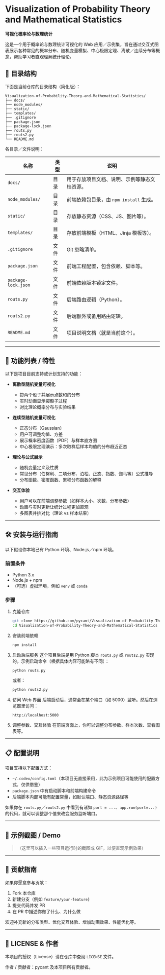 # Visualization of Probability Theory and Mathematical Statistics

**可视化概率论与数理统计**

这是一个用于概率论与数理统计可视化的 Web 应用／示例集，旨在通过交互式图表展示各种常见的概率分布、随机变量模拟、中心极限定理、离散／连续分布等概念，帮助学习者直观理解统计理论。

## 📁 目录结构

下面是当前仓库的目录结构（简化版）：

``` tree
Visualization-of-Probability-Theory-and-Mathematical-Statistics/
├── docs/
├── node_modules/
├── static/
├── templates/
├── .gitignore
├── package.json
├── package-lock.json
├── routs.py
├── routs2.py
└── README.md
```

各目录／文件说明：

| 名称                  | 类型 | 说明                          |
| ------------------- | -- | --------------------------- |
| `docs/`             | 目录 | 用于存放项目文档、说明、示例等静态文档资源。      |
| `node_modules/`     | 目录 | 前端依赖包目录，由 `npm install` 生成。 |
| `static/`           | 目录 | 存放静态资源（CSS、JS、图片等）。         |
| `templates/`        | 目录 | 存放前端模板（HTML、Jinja 模板等）。     |
| `.gitignore`        | 文件 | Git 忽略清单。                   |
| `package.json`      | 文件 | 前端工程配置，包含依赖、脚本等。            |
| `package-lock.json` | 文件 | 前端依赖版本锁定文件。                 |
| `routs.py`          | 文件 | 后端路由逻辑（Python）。             |
| `routs2.py`         | 文件 | 后端额外或备用路由逻辑。                |
| `README.md`         | 文件 | 项目说明文档（就是当前这个）。             |

---

## 🚀 功能列表 / 特性

以下是项目目前支持或计划支持的功能：

* **离散型随机变量可视化**

  * 掷两个骰子并展示点数和的分布
  * 实时动画显示掷骰子过程
  * 对比理论概率分布与实验结果

* **连续型随机变量可视化**

  * 正态分布（Gaussian）
  * 用户可调整均值、方差
  * 展示概率密度函数（PDF）与样本直方图
  * 中心极限定理演示：多次取样后样本均值的分布趋近正态

* **理论与公式展示**

  * 随机变量定义及性质
  * 常见分布（伯努利、二项分布、泊松、正态、指数、伽马等）公式推导
  * 分布函数、密度函数、累积分布函数的解释

* **交互体验**

  * 用户可以在前端调整参数（如样本大小、次数、分布参数）
  * 动画与实时更新让统计过程更加直观
  * 多图表并排对比（理论 vs 样本结果）

---

## 🛠 安装与运行指南

以下假设你本地已有 Python 环境、Node.js／npm 环境。

### 前置条件

* Python 3.x
* Node.js + npm
* （可选）虚拟环境，例如 `venv` 或 `conda`

### 步骤

1. 克隆仓库

   ```bash
   git clone https://github.com/pycant/Visualization-of-Probability-Theory-and-Mathematical-Statistics.git
   cd Visualization-of-Probability-Theory-and-Mathematical-Statistics
   ```

2. 安装前端依赖

   ```bash
   npm install
   ```

3. 启动后端服务
   这个项目后端是用 Python 脚本 `routs.py` 或 `routs2.py` 实现的。示例启动命令（根据具体内容可能略有不同）：

   ```bash
   python routs.py
   ```

   或者：

   ```bash
   python routs2.py
   ```

4. 访问 Web 界面
   后端启动后，通常会在某个端口（如 5000）监听。然后在浏览器里访问：

   ``` 
   http://localhost:5000
   ```

5. 调整参数、交互体验
   在前端页面上，你可以调整分布参数、样本次数、查看图表等。

---

## 📋 配置说明

项目支持以下配置方式：

* `~/.codex/config.toml`（本项目无直接采用，此为示例项目可能使用的配置方式，仅供借鉴）
* `package.json` 中有启动脚本和前端构建命令
* 后端脚本内部可能有配置常量，如默认端口、静态资源路径等

如果你在 `routs.py`／`routs2.py` 中看到有诸如 `port = ...`、`app.run(port=...)` 的代码，就可以调整那个值来改变服务监听端口。

---

## 🧪 示例截图 / Demo

> （这里可以插入一些项目运行时的截图或 GIF，以便直观示例效果）

---

## 🧩 贡献指南

如果你愿意参与贡献：

1. Fork 本仓库
2. 新建分支（例如 `feature/your-feature`）
3. 提交代码并发 PR
4. 在 PR 中描述你做了什么、为什么做

欢迎补充新的分布类型、优化交互体验、增加动画效果、性能优化等。

---

## 📝 LICENSE & 作者

本项目的授权（License）请在仓库中查阅 `LICENSE` 文件。

作者 / 贡献者：pycant 及本项目所有贡献者。
